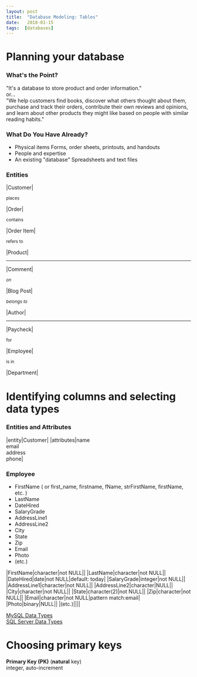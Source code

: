 ```yaml
---
layout: post
title:  "Database Modeling: Tables"
date:   2018-01-15
tags:  [databases]
---
```

<!-- Introduction to database modeling -->
# Planning your database
### What's the Point?
"It's a database to store product and order information."  
or...  
"We help customers find books, discover what others thought about them, purchase and track their orders, contribute their own reviews and opinions, and learn about other products they might like based on people with similar reading habits."
### What Do You Have Already?
* Physical items
Forms, order sheets, printouts, and handouts
* People and expertise
* An existing "database"
Spreadsheets and text files

### Entities

|Customer|

<small>places</small>

|Order|

<small>contains</small>

|Order Item|

<small>refers to</small>

|Product|

---

|Comment|

*<small>on</small>*

|Blog Post|

*<small>belongs to</small>*

|Author|

---

|Paycheck|

<small>for</small>

|Employee|

<small>is in</small>

|Department|

# Identifying columns and selecting data types
### Entities and Attributes

|entity|Customer|
|attributes|name<br>email<br>address<br>phone|

### Employee
* FirstName ( or first_name, firstname, fName, strFirstName, firstName, etc. )
* LastName
* DateHired
* SalaryGrade
* AddressLine1
* AddressLine2
* City
* State
* Zip
* Email
* Photo
* (etc.)

|FirstName|character|not NULL||
|LastName|character|not NULL||
|DateHired|date|not NULL|default: today|
|SalaryGrade|integer|not NULL||
|AddressLine1|character|not NULL||
|AddressLine2|character|NULL||
|City|character|not NULL||
|State|character(2)|not NULL||
|Zip|character|not NULL||
|Email|character|not NULL|pattern match:email|
|Photo|binary|NULL||
|(etc.)||||

[MySQL Data Types](https://dev.mysql.com/doc/refman/8.0/en/data-types.html)  
[SQL Server Data Types](https://docs.microsoft.com/en-us/sql/t-sql/data-types/data-types-transact-sql?view=sql-server-2017)
# Choosing primary keys
**Primary Key (PK)** (**natural** key)  
integer, auto-increment
<!-- Using composite keys -->
